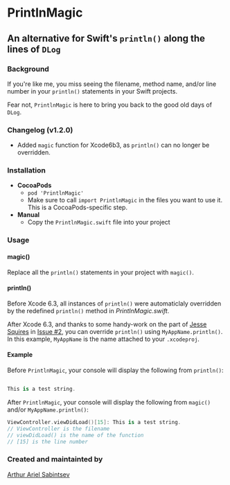 # PrintlnMagic
## An alternative for Swift's `println()` along the lines of `DLog`

### Background

If you're like me, you miss seeing the filename, method name, and/or line number in your `println()` statements in your Swift projects.

Fear not, `PrintlnMagic` is here to bring you back to the good old days of `DLog`.

### Changelog (v1.2.0)
- Added `magic` function for Xcode6b3, as `println()` can no longer be overridden.

### Installation
- **CocoaPods**
  - `pod 'PrintlnMagic'`
  - Make sure to call `import PrintlnMagic` in the files you want to use it. This is a CocoaPods-specific step.
- **Manual**
  - Copy the `PrintlnMagic.swift` file into your project

### Usage

#### magic()
Replace all the `println()` statements in your project with `magic()`.

#### println()
Before Xcode 6.3, all instances of `println()` were automaticlaly overridden by the redefined `println()` method in *PrintlnMagic.swift*.

After Xcode 6.3, and thanks to some handy-work on the part of [Jesse Squires](https://github.com/jessesquires) in [Issue #2](https://github.com/ArtSabintsev/PrintlnMagic/issues/2), you can override `println()` using `MyAppName.println()`. In this example, `MyAppName` is the name attached to your `.xcodeproj`.


#### Example
Before `PrintlnMagic`, your console will display the following from `println()`:

```swift

This is a test string.

```

After `PrintlnMagic`, your console will display the following from `magic()` and/or `MyAppName.println()`:

```swift
ViewController.viewDidLoad()[15]: This is a test string.
// ViewController is the filename
// viewDidLoad() is the name of the function 
// [15] is the line number
``` 

### Created and maintainted by
[Arthur Ariel Sabintsev](http://www.sabintsev.com)
